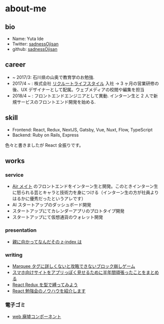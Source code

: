 # about-me

## bio

- Name: Yuta Ide
- Twitter: [sadnessOjisan](https://twitter.com/sadnessOjisan)
- github: [sadnessOjisan](https://github.com/sadnessOjisan)

## career

- ~ 2017/3: 石川県の山奥で教育学のお勉強.
- 2017/4 ~ : 株式会社 [リクルートライフスタイル](https://www.recruit-lifestyle.co.jp/) 入社 -> 3 ヶ月の営業研修の後、UX デザイナーとして配属。ウェブメディアの校閲や編集を担当
- 2018/4 ~ : フロントエンドエンジニアとして異動. インターン生と 2 人で新規サービスのフロントエンド開発を始める.

## skill

- Frontend: React, Redux, NextJS, Gatsby, Vue, Nuxt, Flow, TypeScript
- Backend: Ruby on Rails, Express

色々と書きましたが React 全振りです。

## works

### service

- [Air メイト](https://airregi.jp/mate/) のフロントエンドをインターン生と開発。このときインターン生に怒られる芸とキャラと技術力を身につける（インターン生の方が社員よりはるかに優秀だったというアレです）
- AI スタートアップのダッシュボード開発
- スタートアップにてカレンダーアプリのプロトタイプ開発
- スタートアップにて仮想通貨のウォレット開発

### presentation

- [親に向かってなんだその z-index は](https://speakerdeck.com/sadnessojisan/qin-nixiang-katutenandasofalsez-indexha)

### writing

- [Marquee タグに詳しくないと攻略できないブロック崩しゲーム](https://qiita.com/sadnessOjisan/items/51bb949466fdd065a5a6)
- [スマホ向けサイトをアプリっぽく見せるために半年間頑張ったことをまとめる](https://qiita.com/sadnessOjisan/items/3b21d27cdab0665c0720)
- [React Redux を型で縛ってみよう](https://engineer.recruit-lifestyle.co.jp/techblog/2019-01-31-how-to-bind-react-with-Flow/)
- [React 勉強会のノウハウを紹介します](https://engineer.recruit-lifestyle.co.jp/techblog/2019-01-17-react-training/)

### 電子ゴミ

- [web 廃墟コンポーネント](https://github.com/sadnessOjisan/re-geo)

